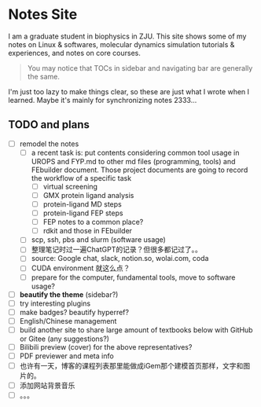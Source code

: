 # Notes Site

I am a graduate student in biophysics in ZJU. This site shows some of my notes on Linux \& softwares, molecular dynamics simulation tutorials \& experiences, and notes on core courses.

> You may notice that TOCs in sidebar and navigating bar are generally the same.

I'm just too lazy to make things clear, so these are just what I wrote when I learned. Maybe it's mainly for synchronizing notes 2333...

## TODO and plans

- [ ] remodel the notes
  - [ ] a recent task is: put contents considering common tool usage in UROPS and FYP.md to other md files (programming, tools) and FEbuilder document. Those project documents are going to record the workflow of a specific task
    - [ ] virtual screening
    - [ ] GMX protein ligand analysis
    - [ ] protein-ligand MD steps
    - [ ] protein-ligand FEP steps
    - [ ] FEP notes to a common place?
    - [ ] rdkit and those in FEbuilder
  - [ ] scp, ssh, pbs and slurm (software usage)
  - [ ] 整理笔记时过一遍ChatGPT的记录？但很多都记过了。。
  - [ ] source: Google chat, slack, notion.so, wolai.com, coda
  - [ ] CUDA environment 就这么点？
  - [ ] prepare for the computer, fundamental tools, move to software usage?
- [ ] **beautify the theme** (sidebar?)
- [ ] try interesting plugins
- [ ] make badges? beautify hyperref?
- [ ] English/Chinese management
- [ ] build another site to share large amount of textbooks below with GitHub or Gitee (any suggestions?)
- [ ] Bilibili preview (cover) for the above representatives?
- [ ] PDF previewer and meta info
- [ ] 也许有一天，博客的课程列表那里能做成iGem那个建模首页那样，文字和图片的。
- [ ] 添加网站背景音乐
- [ ] 。。。
